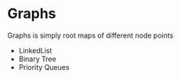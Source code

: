 # Graphs

Graphs is simply root maps of different node points

- LinkedList
- Binary Tree
- Priority Queues
